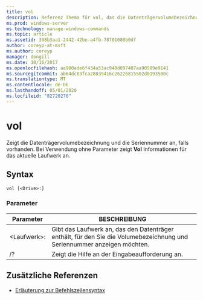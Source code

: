 ```yaml
---
title: vol
description: Referenz Thema für vol, das die Datenträgervolumebezeichnung und die Seriennummer anzeigt, sofern diese vorhanden sind.
ms.prod: windows-server
ms.technology: manage-windows-commands
ms.topic: article
ms.assetid: 398b3aa1-2442-42be-a4fb-78701080b0df
author: coreyp-at-msft
ms.author: coreyp
manager: dongill
ms.date: 10/16/2017
ms.openlocfilehash: aa900ade6f434a53ac940d097407aa90509e9141
ms.sourcegitcommit: ab64dc83fca28039416c26226815502d0193500c
ms.translationtype: MT
ms.contentlocale: de-DE
ms.lasthandoff: 05/01/2020
ms.locfileid: "82720276"
---
```

# <a name="vol"></a>vol



Zeigt die Datenträgervolumebezeichnung und die Seriennummer an, falls vorhanden.  Bei Verwendung ohne Parameter zeigt **Vol** Informationen für das aktuelle Laufwerk an.

## <a name="syntax"></a>Syntax

```
vol [<Drive>:]
```

### <a name="parameters"></a>Parameter

|Parameter|BESCHREIBUNG|
|---------|-----------|
|\<Laufwerk>:|Gibt das Laufwerk an, das den Datenträger enthält, für den Sie die Volumebezeichnung und Seriennummer anzeigen möchten.|
|/?|Zeigt die Hilfe an der Eingabeaufforderung an.|

## <a name="additional-references"></a>Zusätzliche Referenzen

- [Erläuterung zur Befehlszeilensyntax](command-line-syntax-key.md)